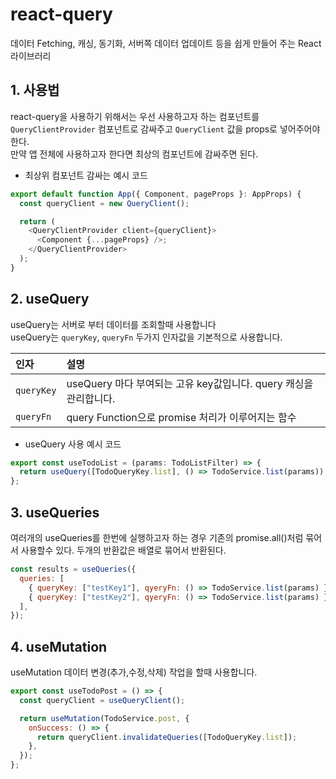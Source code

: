 # react-query

데이터 Fetching, 캐싱, 동기화, 서버쪽 데이터 업데이트 등을 쉽게 만들어 주는 React 라이브러리

## 1. 사용법

react-query을 사용하기 위해서는 우선 사용하고자 하는 컴포넌트를 `QueryClientProvider` 컴포넌트로 감싸주고 `QueryClient` 값을 props로 넣어주어야 한다.  
만약 앱 전체에 사용하고자 한다면 최상의 컴포넌트에 감싸주면 된다.

- 최상위 컴포넌트 감싸는 예시 코드

```js
export default function App({ Component, pageProps }: AppProps) {
  const queryClient = new QueryClient();

  return (
    <QueryClientProvider client={queryClient}>
      <Component {...pageProps} />;
    </QueryClientProvider>
  );
}
```

## 2. useQuery

useQuery는 서버로 부터 데이터를 조회할때 사용합니다  
useQuery는 `queryKey`, `queryFn` 두가지 인자값을 기본적으로 사용합니다.

| 인자       | 설명                                                              |
| :--------- | :---------------------------------------------------------------- |
| `queryKey` | useQuery 마다 부여되는 고유 key값입니다. query 캐싱을 관리합니다. |
| `queryFn`  | query Function으로 promise 처리가 이루어지는 함수                 |

- useQuery 사용 예시 코드

```js
export const useTodoList = (params: TodoListFilter) => {
  return useQuery([TodoQueryKey.list], () => TodoService.list(params));
};
```

## 3. useQueries

여러개의 useQueries를 한번에 실행하고자 하는 경우 기존의 promise.all()처럼 묶어서 사용할수 있다.
두개의 반환값은 배열로 묶어서 반환된다.

```js
const results = useQueries({
  queries: [
    { queryKey: ["testKey1"], qyeryFn: () => TodoService.list(params) },
    { queryKey: ["testKey2"], qyeryFn: () => TodoService.list(params) },
  ],
});
```

## 4. useMutation

useMutation 데이터 변경(추가,수정,삭제) 작업을 할때 사용합니다.

```js
export const useTodoPost = () => {
  const queryClient = useQueryClient();

  return useMutation(TodoService.post, {
    onSuccess: () => {
      return queryClient.invalidateQueries([TodoQueryKey.list]);
    },
  });
};
```
